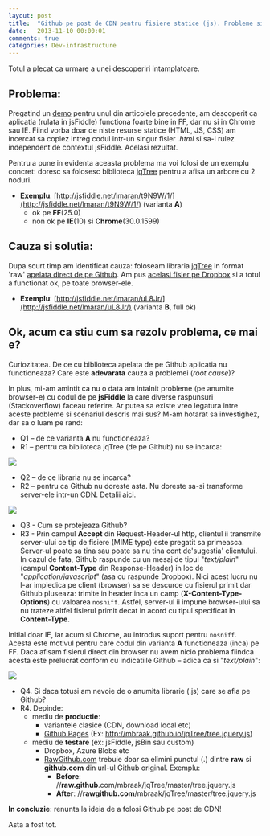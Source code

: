 ```yaml
---
layout: post
title:  "Github pe post de CDN pentru fisiere statice (js). Probleme si solutii."
date:   2013-11-10 00:00:01
comments: true
categories: Dev-infrastructure
---
```


Totul a plecat ca urmare a unei descoperiri intamplatoare.

## Problema: ##

Pregatind un [demo](http://jsfiddle.net/lmaran/XL4S6/15/) pentru unul din articolele precedente, am descoperit ca aplicatia (rulata in jsFiddle) functiona foarte bine in FF, dar nu si in Chrome sau IE. Fiind vorba doar de niste resurse statice (HTML, JS, CSS) am incercat sa copiez intreg codul intr-un singur fisier *.html* si sa-l rulez independent de contextul jsFiddle. Acelasi rezultat.

Pentru a pune in evidenta aceasta problema ma voi folosi de un exemplu concret: doresc sa folosesc biblioteca [jqTree](http://mbraak.github.io/jqTree/) pentru a afisa un arbore cu 2 noduri.

- **Exemplu**: [http://jsfiddle.net/lmaran/t9N9W/1/](http://jsfiddle.net/lmaran/t9N9W/1/)  (varianta **A**)
	- ok pe **FF**(25.0)
	- non ok pe **IE**(10) si **Chrome**(30.0.1599)

## Cauza si solutia: ##

Dupa scurt timp am identificat cauza: foloseam libraria [jqTree](http://mbraak.github.io/jqTree/) in format 'raw' [apelata direct de pe Github](https://raw.github.com/mbraak/jqTree/master/tree.jquery.js). Am pus [acelasi fisier pe Dropbox](http://dl.dropboxusercontent.com/u/43065769/tree.jquery.js) si a totul a functionat ok, pe toate browser-ele.

- **Exemplu**: [http://jsfiddle.net/lmaran/uL8Jr/](http://jsfiddle.net/lmaran/uL8Jr/)  (varianta **B**, full ok)

## Ok, acum ca stiu cum sa rezolv problema, ce mai e? ##

Curiozitatea. De ce cu biblioteca apelata de pe Github aplicatia nu functioneaza? Care este **adevarata** cauza a problemei (*root cause*)?

In plus, mi-am amintit ca nu o data am intalnit probleme (pe anumite browser-e) cu codul de pe **jsFiddle** la care diverse raspunsuri (Stackoverflow) faceau referire.  Ar putea sa existe vreo legatura intre aceste probleme si scenariul descris mai sus? M-am hotarat sa investighez, dar sa o luam pe rand:

- Q1 – de ce varianta **A** nu functioneaza?
- R1 – pentru ca biblioteca jqTree (de pe Github) nu se incarca:

 ![](https://dl.dropboxusercontent.com/u/43065769/blog/images/2013/jqTree-pending.png)

- Q2 – de ce libraria nu se incarca?
- R2 – pentru ca Github nu doreste asta. Nu doreste sa-si transforme server-ele intr-un [CDN](jqTree-MimeError). Detalii [aici](https://github.com/blog/1482-).

 ![](https://dl.dropboxusercontent.com/u/43065769/blog/images/2013/jqTree-MimeError.png)

- Q3 - Cum se protejeaza Github?
- R3 - Prin campul  **Accept** din Request-Header-ul http, clientul ii transmite server-ului ce tip de fisiere (MIME type) este pregatit sa primeasca. Server-ul poate sa tina sau poate sa nu tina cont de'sugestia' clientului. In cazul de fata, Github raspunde cu un mesaj de tipul "*text/plain*" (campul **Content-Type** din Response-Header) in loc de "*application/javascript*" (asa cu raspunde Dropbox). Nici acest lucru nu l-ar impiedica pe client (browser) sa se descurce cu fisierul primit dar Github pluseaza: trimite in header inca un camp (**X-Content-Type-Options**) cu valoarea `nosniff`. Astfel, server-ul ii impune browser-ului sa nu trateze altfel fisierul primit decat in acord cu tipul specificat in **Content-Type**.

 Initial doar IE, iar acum si Chrome, au introdus suport pentru `nosniff`. Acesta este motivul pentru care codul din varianta **A** functioneaza (inca) pe FF.
 Daca afisam fisierul direct din browser nu avem nicio problema fiindca acesta este prelucrat conform cu indicatiile Github – adica ca si "*text/plain*":

 ![](https://dl.dropboxusercontent.com/u/43065769/blog/images/2013/jqTree-HttpHeaders.png)

- Q4. Si daca totusi am nevoie de o anumita librarie (.js) care se afla pe Github?
- R4. Depinde:
	- mediu de **productie**:
		- variantele clasice (CDN, download local etc)
		- [Github Pages](http://pages.github.com/) (Ex: http://mbraak.github.io/jqTree/tree.jquery.js)
	- mediu de **testare** (ex: jsFiddle, jsBin sau custom)
		- Dropbox, Azure Blobs etc
		- [RawGithub.com](http://rawgithub.com/) trebuie doar sa elimini punctul (.) dintre **raw** si **github.com** din url-ul Github original. Exemplu:
			- **Before**: //**raw.github**.com/mbraak/jqTree/master/tree.jquery.js
			- **After**: //**rawgithub.com**/mbraak/jqTree/master/tree.jquery.js

**In concluzie**: renunta la ideia de a folosi Github pe post de CDN!

Asta a fost tot.
